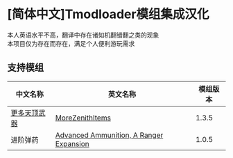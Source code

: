# [简体中文]Tmodloader模组集成汉化
本人英语水平不高，翻译中存在诸如机翻错翻之类的现象<br>
本项目仅为存在而存在，满足个人便利游玩需求
## 支持模组
|中文名称|英文名称|模组版本|
|-------|-------|-------|
|[更多天顶武器](https://steamcommunity.com/sharedfiles/filedetails/?id=2621278406&searchtext=morezenithitem)|[MoreZenithItems](https://steamcommunity.com/sharedfiles/filedetails/?id=2621278406&searchtext=morezenithitem)|1.3.5|
|进阶弹药|[Advanced Ammunition, A Ranger Expansion](https://steamcommunity.com/sharedfiles/filedetails/?id=2567903865&searchtext=advanced+amm)|1.0.5|
